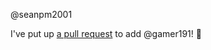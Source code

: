 @seanpm2001 

I've put up [a pull request](https://github.com/seanpm2001/seanpm2001/pull/54) to add @gamer191! :tada:
